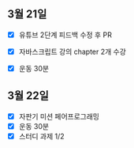 ## 3월 21일

- [x] 유튜브 2단계 피드백 수정 후 PR
- [x] 자바스크립트 강의 chapter 2개 수강
- [x] 운동 30분


## 3월 22일

- [x] 자판기 미션 페어프로그래밍
- [x] 운동 30분
- [x] 스터디 과제 1/2
